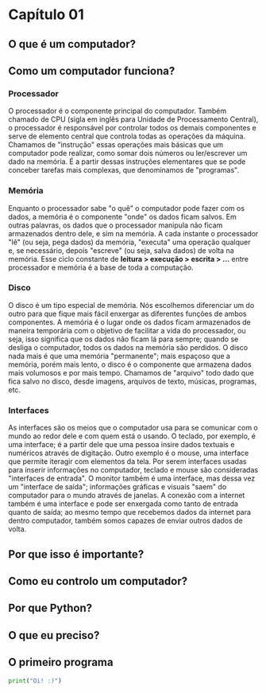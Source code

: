 # Capítulo 01

## O que é um computador?

## Como um computador funciona?

### Processador

O processador é o componente principal do computador. Também chamado de CPU (sigla em inglês para Unidade de Processamento Central), o processador é responsável por controlar todos os demais componentes e serve de elemento central que controla todas as operações da máquina. Chamamos de "instrução" essas operações mais básicas que um computador pode realizar, como somar dois números ou ler/escrever um dado na memória. É a partir dessas instruções elementares que se pode conceber tarefas mais complexas, que denominamos de "programas".

### Memória

Enquanto o processador sabe "o quê" o computador pode fazer com os dados, a memória é o componente "onde" os dados ficam salvos. Em outras palavras, os dados que o processador manipula não ficam armazenados dentro dele, e sim na memória. A cada instante o processador "lê" (ou seja, pega dados) da memória, "executa" uma operação qualquer e, se necessário, depois "escreve" (ou seja, salva dados) de volta na memória. Esse ciclo constante de **leitura > execução > escrita > ...** entre processador e memória é a base de toda a computação.

### Disco

O disco é um tipo especial de memória. Nós escolhemos diferenciar um do outro para que fique mais fácil enxergar as diferentes funções de ambos componentes. A memória é o lugar onde os dados ficam armazenados de maneira temporária com o objetivo de facilitar a vida do processador, ou seja, isso significa que os dados não ficam lá para sempre; quando se desliga o computador, todos os dados na memória são perdidos. O disco nada mais é que uma memória "permanente"; mais espaçoso que a memória, porém mais lento, o disco é o componente que armazena dados mais volumosos e por mais tempo. Chamamos de "arquivo" todo dado que fica salvo no disco, desde imagens, arquivos de texto, músicas, programas, etc.

### Interfaces

As interfaces são os meios que o computador usa para se comunicar com o mundo ao redor dele e com quem está o usando. O teclado, por exemplo, é uma interface; é a partir dele que uma pessoa insire dados textuais e numéricos através de digitação. Outro exemplo é o mouse, uma interface que permite iteragir com elementos da tela. Por serem interfaces usadas para inserir informações no computador, teclado e mouse são consideradas "interfaces de entrada". O monitor também é uma interface, mas dessa vez um "interface de saída"; informações gráficas e visuais "saem" do computador para o mundo através de janelas. A conexão com a internet também é uma interface e pode ser enxergada como tanto de entrada quanto de saída; ao mesmo tempo que recebemos dados da internet para dentro computador, também somos capazes de enviar outros dados de volta.

## Por que isso é importante?

## Como eu controlo um computador?

## Por que Python?

## O que eu preciso?

## O primeiro programa

```python
print("Oi! :)")
```
